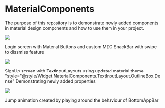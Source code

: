 # MaterialComponents
The purpose of this repository is to demonstrate newly added components in material design components and how to use them in your project.


![](https://i.imgur.com/F1Sm3fS.gif)

Login screen with Material Buttons and custom MDC SnackBar with swipe to dissmiss feature


![](https://i.imgur.com/IUnFUZO.gif)

SignUp screen with TextInputLayouts using updated material theme "style="@style/Widget.MaterialComponents.TextInputLayout.OutlineBox.Dense"
Demonstrating newly added properties

![](https://i.imgur.com/CDBCJfH.gif)

Jump animation created by playing around the behaviour of BottomAppBar
